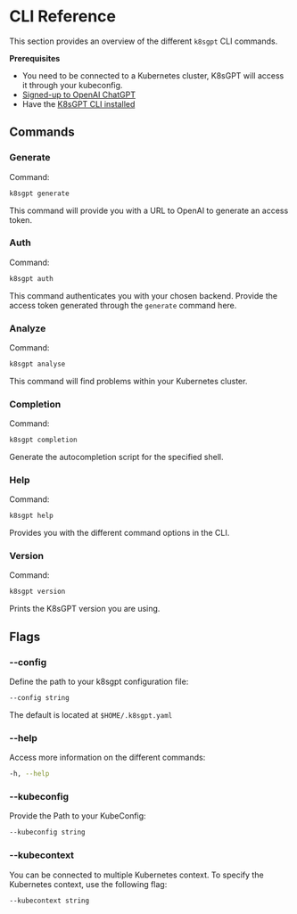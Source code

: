 # CLI Reference

This section provides an overview of the different `k8sgpt` CLI commands.

**Prerequisites**
* You need to be connected to a Kubernetes cluster, K8sGPT will access it through your kubeconfig.
* [Signed-up to OpenAI ChatGPT](https://openai.com/)
* Have the [K8sGPT CLI installed](../../getting-started/installation.md)

## Commands

### Generate

Command:
```bash
k8sgpt generate
```

This command will provide you with a URL to OpenAI to generate an access token.
### Auth     

Command:
```bash
k8sgpt auth
```

This command authenticates you with your chosen backend. Provide the access token generated through the `generate` command here.

### Analyze     

Command:
```bash
k8sgpt analyse
```

This command will find problems within your Kubernetes cluster.

### Completion

Command:
```bash
k8sgpt completion
```

Generate the autocompletion script for the specified shell.

### Help

Command:
```bash
k8sgpt help
```

Provides you with the different command options in the CLI.
### Version

Command:
```bash
k8sgpt version
```

Prints the K8sGPT version you are using.

## Flags

### --config

Define the path to your k8sgpt configuration file:
```bash
--config string
```

The default is located at `$HOME/.k8sgpt.yaml`

### --help

Access more information on the different commands:
```bash
-h, --help
```

### --kubeconfig

Provide the Path to your KubeConfig:
```bash
--kubeconfig string
```

### --kubecontext

You can be connected to multiple Kubernetes context. To specify the Kubernetes context, use the following flag:
```bash
--kubecontext string 
```
